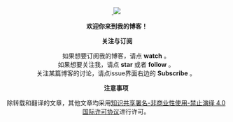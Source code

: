 <div align="center">
  <a href="https://github.com/hua03/blog/issues">
  <img src="http://opd59bmxu.bkt.clouddn.com/201818261534-S.png"></img>
  </a>
</div>

<p align="center">
  <b>欢迎你来到我的博客！</b>
</p>

<p align="center">
  <b>关注与订阅</b>
</p>


<div align="center">
  如果想要订阅我的博客，请点 <b>watch</b> 。
</div>
<div align="center">
  如果想要关注我，请点 <b>star</b> 或者 <b>follow</b> 。
</div>
<div align="center">
  关注某篇博客的讨论，请点issue界面右边的 <b>Subscribe</b> 。
</div>


<p></p>

<p align="center">
  <b>注意事项</b>
</p>

<p align="center">
除转载和翻译的文章，其他文章均采用<a rel="license" href="http://creativecommons.org/licenses/by-nc-nd/4.0/">知识共享署名-非商业性使用-禁止演绎 4.0 国际许可协议</a>进行许可。
</p>
